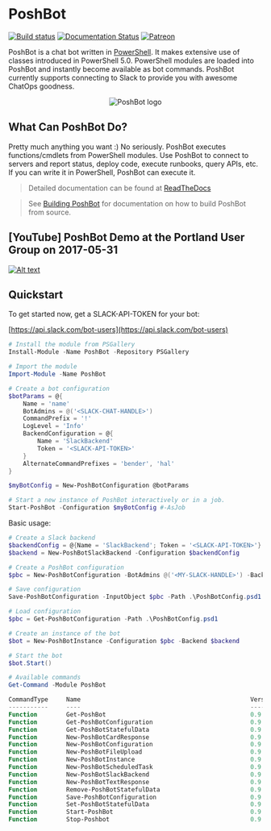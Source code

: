 
# PoshBot

[![Build status](https://ci.appveyor.com/api/projects/status/9em7etgtlmeax7gl?svg=true)](https://ci.appveyor.com/project/devblackops/poshbot)
[![Documentation Status](https://readthedocs.org/projects/poshbot/badge/?version=latest)](http://poshbot.readthedocs.io/en/latest/)
[![Patreon](https://img.shields.io/badge/patreon-donate-yellow.svg)](https://www.patreon.com/devblackops)

PoshBot is a chat bot written in [PowerShell](https://msdn.microsoft.com/powershell).
It makes extensive use of classes introduced in PowerShell 5.0.
PowerShell modules are loaded into PoshBot and instantly become available as bot commands.
PoshBot currently supports connecting to Slack to provide you with awesome ChatOps goodness.

<p align="center">
  <img src="https://raw.githubusercontent.com/poshbotio/PoshBot/master/Media/poshbot_logo_300_432.png" alt="PoshBot logo"/>
</p>

## What Can PoshBot Do?

Pretty much anything you want :) No seriously.
PoshBot executes functions/cmdlets from PowerShell modules.
Use PoshBot to connect to servers and report status, deploy code, execute runbooks, query APIs, etc.
If you can write it in PowerShell, PoshBot can execute it.

> Detailed documentation can be found at [ReadTheDocs](http://poshbot.readthedocs.io/en/latest/)

> See [Building PoshBot](./building.md) for documentation on how to build PoshBot from source.

## [YouTube] PoshBot Demo at the Portland User Group on 2017-05-31

[![Alt text](https://img.youtube.com/vi/36fkyKYq43c/0.jpg)](https://www.youtube.com/watch?v=36fkyKYq43cV)

## Quickstart

To get started now, get a SLACK-API-TOKEN for your bot:

[https://api.slack.com/bot-users](https://api.slack.com/bot-users)

```powershell
# Install the module from PSGallery
Install-Module -Name PoshBot -Repository PSGallery

# Import the module
Import-Module -Name PoshBot

# Create a bot configuration
$botParams = @{
    Name = 'name'
    BotAdmins = @('<SLACK-CHAT-HANDLE>')
    CommandPrefix = '!'
    LogLevel = 'Info'
    BackendConfiguration = @{
        Name = 'SlackBackend'
        Token = '<SLACK-API-TOKEN>'
    }
    AlternateCommandPrefixes = 'bender', 'hal'
}

$myBotConfig = New-PoshBotConfiguration @botParams

# Start a new instance of PoshBot interactively or in a job.
Start-PoshBot -Configuration $myBotConfig #-AsJob
```

Basic usage:

```powershell
# Create a Slack backend
$backendConfig = @{Name = 'SlackBackend'; Token = '<SLACK-API-TOKEN>'}
$backend = New-PoshBotSlackBackend -Configuration $backendConfig

# Create a PoshBot configuration
$pbc = New-PoshBotConfiguration -BotAdmins @('<MY-SLACK-HANDLE>') -BackendConfiguration $backendConfig

# Save configuration
Save-PoshBotConfiguration -InputObject $pbc -Path .\PoshBotConfig.psd1

# Load configuration
$pbc = Get-PoshBotConfiguration -Path .\PoshBotConfig.psd1

# Create an instance of the bot
$bot = New-PoshBotInstance -Configuration $pbc -Backend $backend

# Start the bot
$bot.Start()

# Available commands
Get-Command -Module PoshBot

CommandType     Name                                               Version    Source
-----------     ----                                               -------    ------
Function        Get-PoshBot                                        0.9.0      poshbot
Function        Get-PoshBotConfiguration                           0.9.0      poshbot
Function        Get-PoshBotStatefulData                            0.9.0      poshbot
Function        New-PoshBotCardResponse                            0.9.0      poshbot
Function        New-PoshBotConfiguration                           0.9.0      poshbot
Function        New-PoshBotFileUpload                              0.9.0      poshbot
Function        New-PoshBotInstance                                0.9.0      poshbot
Function        New-PoshBotScheduledTask                           0.9.0      poshbot
Function        New-PoshBotSlackBackend                            0.9.0      poshbot
Function        New-PoshBotTextResponse                            0.9.0      poshbot
Function        Remove-PoshBotStatefulData                         0.9.0      poshbot
Function        Save-PoshBotConfiguration                          0.9.0      poshbot
Function        Set-PoshBotStatefulData                            0.9.0      poshbot
Function        Start-PoshBot                                      0.9.0      poshbot
Function        Stop-Poshbot                                       0.9.0      poshbot
```
